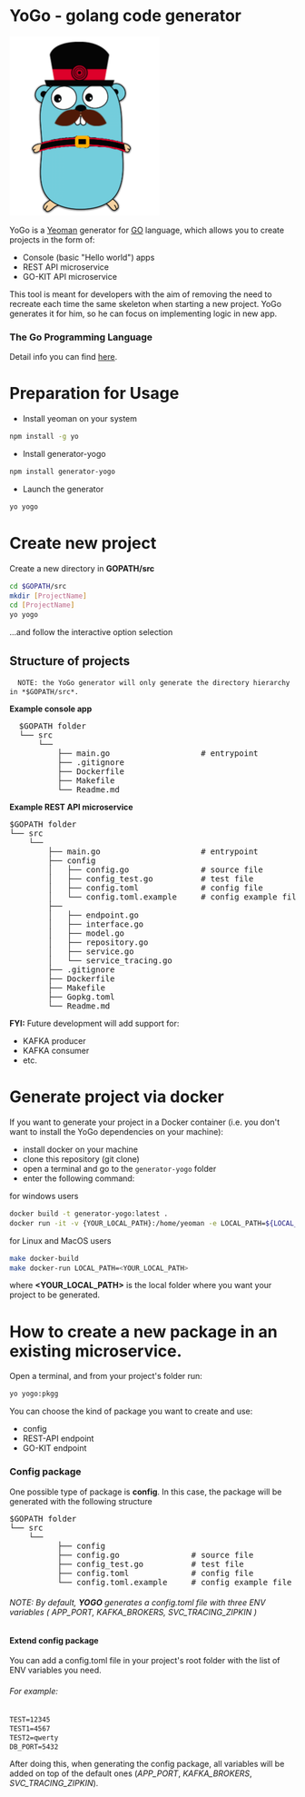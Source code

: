 # YoGo - golang code generator 
![Logo](https://github.com/andriylesch/generator-yogo/blob/master/logo_small.png)

YoGo is a [Yeoman](http://yeoman.io/) generator for [GO](https://golang.org/) language, which allows you to create projects in the form of:
- Console (basic "Hello world") apps
- REST API microservice
- GO-KIT API microservice

This tool is meant for developers with the aim of removing the need to recreate each time the same skeleton when starting a new project. 
YoGo generates it for him, so he can focus on implementing logic in new app.

### The Go Programming Language

Detail info you can find [here](https://golang.org/doc/).

# Preparation for Usage

- Install yeoman on your system

```bash
npm install -g yo
```
- Install generator-yogo

```bash
npm install generator-yogo
```

- Launch the generator
```bash
yo yogo
```

# Create new project

Create a new directory in **GOPATH/src**

```bash
cd $GOPATH/src
mkdir [ProjectName]
cd [ProjectName]
yo yogo
```

...and follow the interactive option selection

## Structure of projects

```
  NOTE: the YoGo generator will only generate the directory hierarchy in *$GOPATH/src*.
```
**Example console app**
<pre>
  $GOPATH folder
  └── src
      └── <YOUR_APP>
          ├── main.go                   # entrypoint
          ├── .gitignore                 
          ├── Dockerfile                 
          ├── Makefile                  
          └── Readme.md                  
</pre>
  
**Example REST API microservice**
<pre>
$GOPATH folder
└── src
    └── <YOUR_APP>
        ├── main.go                     # entrypoint
        ├── config
        │   ├── config.go               # source file
        │   ├── config_test.go          # test file
        │   ├── config.toml             # config file
        │   └── config.toml.example     # config example file
        ├── <NAME_YOUR_PACKAGE>
        │   ├── endpoint.go             
        │   ├── interface.go            
        │   ├── model.go                
        │   ├── repository.go           
        │   ├── service.go              
        │   └── service_tracing.go      
        ├── .gitignore                   
        ├── Dockerfile                   
        ├── Makefile                    
        ├── Gopkg.toml          
        └── Readme.md                   
</pre>

**FYI:** Future development will add support for:
- KAFKA producer
- KAFKA consumer
- etc.

# Generate project via docker 

If you want to generate your project in a Docker container (i.e. you don't want to install the YoGo dependencies on your machine):
- install docker on your machine 
- clone this repository (git clone)
- open a terminal and go to the `generator-yogo` folder
- enter the following command:

for windows users
``` bash
docker build -t generator-yogo:latest .
docker run -it -v {YOUR_LOCAL_PATH}:/home/yeoman -e LOCAL_PATH=${LOCAL_PATH} --name generator-yogo-container generator-yogo
```

for Linux and MacOS users

```bash
make docker-build
make docker-run LOCAL_PATH=<YOUR_LOCAL_PATH>
```
where **<YOUR_LOCAL_PATH>** is the local folder where you want your project to be generated.


# How to create a new package in an existing microservice.

Open a terminal, and from your project's folder run:

```bash
yo yogo:pkgg
```

You can choose the kind of package you want to create and use:
- config
- REST-API endpoint
- GO-KIT endpoint

### Config package

One possible type of package is **config**. 
In this case, the package will be generated with the following structure 

<pre>
$GOPATH folder
└── src
    └── <YOUR_APP>
          ├── config
          ├── config.go               # source file
          ├── config_test.go          # test file
          ├── config.toml             # config file
          └── config.toml.example     # config example file
</pre>

###### NOTE: By default, **YOGO** generates a config.toml file with three ENV variables ( *APP_PORT*, *KAFKA_BROKERS*, *SVC_TRACING_ZIPKIN* )

#### Extend config package 

You can add a config.toml file in your project's root folder with the list of ENV variables you need.

###### For example:
```
TEST=12345
TEST1=4567
TEST2=qwerty
DB_PORT=5432
```

After doing this, when generating the config package, all variables will be added on top of the default ones (*APP_PORT*, *KAFKA_BROKERS*, *SVC_TRACING_ZIPKIN*).
